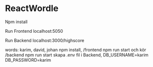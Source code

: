# ReactWordle
Npm install

Run Frontend localhost:5050

Run Backend localhost:3000/highscore 

words: karim, david, johan
npm install, /frontend npm run start och kör /backend npm run start
 skapa .env fil i Backend, DB_USERNAME=karim
DB_PASSWORD=karim
